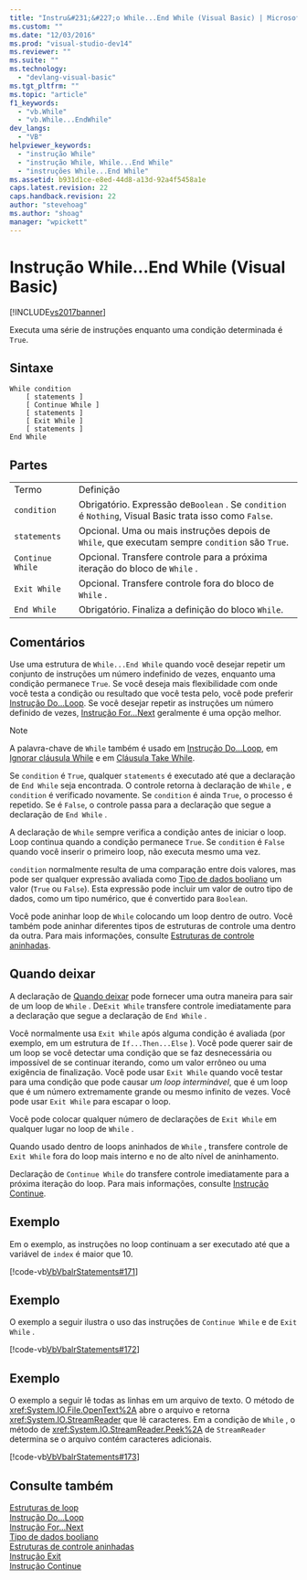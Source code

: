 ```yaml
---
title: "Instru&#231;&#227;o While...End While (Visual Basic) | Microsoft Docs"
ms.custom: ""
ms.date: "12/03/2016"
ms.prod: "visual-studio-dev14"
ms.reviewer: ""
ms.suite: ""
ms.technology: 
  - "devlang-visual-basic"
ms.tgt_pltfrm: ""
ms.topic: "article"
f1_keywords: 
  - "vb.While"
  - "vb.While...EndWhile"
dev_langs: 
  - "VB"
helpviewer_keywords: 
  - "instrução While"
  - "instrução While, While...End While"
  - "instruções While...End While"
ms.assetid: b931d1ce-e8ed-44d8-a13d-92a4f5458a1e
caps.latest.revision: 22
caps.handback.revision: 22
author: "stevehoag"
ms.author: "shoag"
manager: "wpickett"
---
```

# Instru&#231;&#227;o While...End While (Visual Basic)
[!INCLUDE[vs2017banner](../../../csharp/includes/vs2017banner.md)]

Executa uma série de instruções enquanto uma condição determinada é `True`.  
  
## Sintaxe  
  
```  
While condition  
    [ statements ]  
    [ Continue While ]  
    [ statements ]  
    [ Exit While ]  
    [ statements ]  
End While  
```  
  
## Partes  
  
|||  
|-|-|  
|Termo|Definição|  
|`condition`|Obrigatório.  Expressão de`Boolean` .  Se `condition` é `Nothing`, Visual Basic trata isso como `False`.|  
|`statements`|Opcional.  Uma ou mais instruções depois de `While`, que executam sempre `condition` são `True`.|  
|`Continue While`|Opcional.  Transfere controle para a próxima iteração do bloco de `While` .|  
|`Exit While`|Opcional.  Transfere controle fora do bloco de `While` .|  
|`End While`|Obrigatório.  Finaliza a definição do bloco `While`.|  
  
## Comentários  
 Use uma estrutura de `While...End While` quando você desejar repetir um conjunto de instruções um número indefinido de vezes, enquanto uma condição permanece `True`.  Se você deseja mais flexibilidade com onde você testa a condição ou resultado que você testa pelo, você pode preferir [Instrução Do...Loop](../../../visual-basic/language-reference/statements/do-loop-statement.md).  Se você desejar repetir as instruções um número definido de vezes, [Instrução For...Next](../../../visual-basic/language-reference/statements/for-next-statement.md) geralmente é uma opção melhor.  
  
> [!NOTE]
>  A palavra\-chave de `While` também é usado em [Instrução Do...Loop](../../../visual-basic/language-reference/statements/do-loop-statement.md), em [Ignorar cláusula While](../../../visual-basic/language-reference/queries/skip-while-clause.md) e em [Cláusula Take While](../../../visual-basic/language-reference/queries/take-while-clause.md).  
  
 Se `condition` é `True`, qualquer `statements` é executado até que a declaração de `End While` seja encontrada.  O controle retorna à declaração de `While` , e `condition` é verificado novamente.  Se `condition` é ainda `True`, o processo é repetido.  Se é `False`, o controle passa para a declaração que segue a declaração de `End While` .  
  
 A declaração de `While` sempre verifica a condição antes de iniciar o loop.  Loop continua quando a condição permanece `True`.  Se `condition` é `False` quando você inserir o primeiro loop, não executa mesmo uma vez.  
  
 `condition` normalmente resulta de uma comparação entre dois valores, mas pode ser qualquer expressão avaliada como [Tipo de dados booliano](../../../visual-basic/language-reference/data-types/boolean-data-type.md) um valor \(`True` ou `False`\).  Esta expressão pode incluir um valor de outro tipo de dados, como um tipo numérico, que é convertido para `Boolean`.  
  
 Você pode aninhar loop de `While` colocando um loop dentro de outro.  Você também pode aninhar diferentes tipos de estruturas de controle uma dentro da outra.  Para mais informações, consulte [Estruturas de controle aninhadas](../../../visual-basic/programming-guide/language-features/control-flow/nested-control-structures.md).  
  
## Quando deixar  
 A declaração de [Quando deixar](../../../visual-basic/language-reference/statements/exit-statement.md) pode fornecer uma outra maneira para sair de um loop de `While` .  De`Exit While` transfere controle imediatamente para a declaração que segue a declaração de `End While` .  
  
 Você normalmente usa `Exit While` após alguma condição é avaliada \(por exemplo, em um estrutura de `If...Then...Else` \).  Você pode querer sair de um loop se você detectar uma condição que se faz desnecessária ou impossível de se continuar iterando, como um valor errôneo ou uma exigência de finalização.  Você pode usar `Exit While` quando você testar para uma condição que pode causar *um loop interminável*, que é um loop que é um número extremamente grande ou mesmo infinito de vezes.  Você pode usar `Exit While` para escapar o loop.  
  
 Você pode colocar qualquer número de declarações de `Exit While` em qualquer lugar no loop de `While` .  
  
 Quando usado dentro de loops aninhados de `While` , transfere controle de `Exit While` fora do loop mais interno e no de alto nível de aninhamento.  
  
 Declaração de `Continue While` do transfere controle imediatamente para a próxima iteração do loop.  Para mais informações, consulte [Instrução Continue](../../../visual-basic/language-reference/statements/continue-statement.md).  
  
## Exemplo  
 Em o exemplo, as instruções no loop continuam a ser executado até que a variável de `index` é maior que 10.  
  
 [!code-vb[VbVbalrStatements#171](../../../visual-basic/language-reference/statements/codesnippet/VisualBasic/while-end-while-statement_1.vb)]  
  
## Exemplo  
 O exemplo a seguir ilustra o uso das instruções de `Continue While` e de `Exit While` .  
  
 [!code-vb[VbVbalrStatements#172](../../../visual-basic/language-reference/statements/codesnippet/VisualBasic/while-end-while-statement_2.vb)]  
  
## Exemplo  
 O exemplo a seguir lê todas as linhas em um arquivo de texto.  O método de <xref:System.IO.File.OpenText%2A> abre o arquivo e retorna <xref:System.IO.StreamReader> que lê caracteres.  Em a condição de `While` , o método de <xref:System.IO.StreamReader.Peek%2A> de `StreamReader` determina se o arquivo contém caracteres adicionais.  
  
 [!code-vb[VbVbalrStatements#173](../../../visual-basic/language-reference/statements/codesnippet/VisualBasic/while-end-while-statement_3.vb)]  
  
## Consulte também  
 [Estruturas de loop](../../../visual-basic/programming-guide/language-features/control-flow/loop-structures.md)   
 [Instrução Do...Loop](../../../visual-basic/language-reference/statements/do-loop-statement.md)   
 [Instrução For...Next](../../../visual-basic/language-reference/statements/for-next-statement.md)   
 [Tipo de dados booliano](../../../visual-basic/language-reference/data-types/boolean-data-type.md)   
 [Estruturas de controle aninhadas](../../../visual-basic/programming-guide/language-features/control-flow/nested-control-structures.md)   
 [Instrução Exit](../../../visual-basic/language-reference/statements/exit-statement.md)   
 [Instrução Continue](../../../visual-basic/language-reference/statements/continue-statement.md)